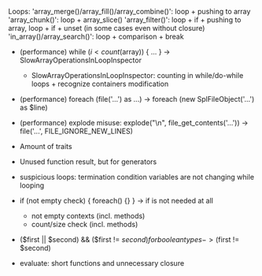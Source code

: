 Loops:
    'array_merge()/array_fill()/array_combine()': loop + pushing to array
    'array_chunk()':                              loop + array_slice()
    'array_filter()':                             loop + if + pushing to array, loop + if + unset (in some cases even without closure)
    'in_array()/array_search()':                  loop + comparison + break

- (performance) while ($i < count($array)) { ... } -> SlowArrayOperationsInLoopInspector
    - SlowArrayOperationsInLoopInspector: counting in while/do-while loops + recognize containers modification
- (performance) foreach (file('...') as ...) -> foreach (new SplFileObject('...') as $line)
- (performance) explode misuse: explode("\n", file_get_contents('...')) -> file('...', FILE_IGNORE_NEW_LINES)

- Amount of traits
- Unused function result, but for generators
- suspicious loops: termination condition variables are not changing while looping
- if (not empty check) { foreach() {} } -> if is not needed at all
    - not empty contexts (incl. methods)
    - count/size check (incl. methods)
- ($first || $second) && ($first != $second) for boolean types -> ($first != $second)
- evaluate: short functions and unnecessary closure

